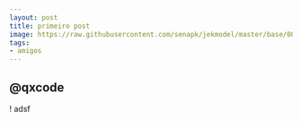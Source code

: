 ```yaml
---
layout: post
title: primeiro post
image: https://raw.githubusercontent.com/senapk/jekmodel/master/base/000/__capa.jpg
tags:
- amigos
---
```

## @qxcode

!
adsf


